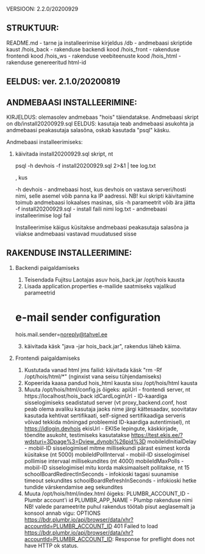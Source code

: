 VERSIOON:  2.2.0/20200929

STRUKTUUR:
------------------------------------------------------
README.md - tarne ja installeerimise kirjeldus
/db - andmebaasi skriptide kaust
/hois_back - rakenduse backendi kood
/hois_front - rakenduse frontendi kood
/hois_ws - rakenduse veebiteenuste kood
/hois_html - rakenduse genereeritud html-id


EELDUS: ver. 2.1.0/20200819
------------------------------------------------------

ANDMEBAASI INSTALLEERIMINE:
------------------------------------------------------

KIRJELDUS: olemasolev andmebaas "hois" täiendatakse. Andmebaasi skript on db/install20200929.sql
EELDUS: kasutaja teab andmebaasi asukohta ja andmebaasi peakasutaja salasõna, oskab kasutada "psql" käsku.

Andmebaasi installeerimiseks:
1. käivitada install20200929.sql skript, nt
   
   psql -h devhois -f install20200929.sql 2>&1 | tee log.txt
   
   , kus
   
   -h devhois - andmebaasi host, kus devhois on vastava serveri/hosti nimi, selle asemel võib panna ka IP aadressi. NB! kui skripti käivitamine toimub andmebaasi lokaalses masinas, siis -h parameetrit võib ära jätta
   -f install20200929.sql - install faili nimi
   log.txt - andmebaasi installeerimise logi fail
   
   Installeerimise käigus küsitakse andmebaasi peakasutaja salasõna ja viiakse andmebaasi vastavad muudatused sisse



RAKENDUSE INSTALLEERIMINE:
------------------------------------------------------
1. Backendi paigaldamiseks
	1. Teisendada Fujitsu Laotajas asuv hois_back.jar /opt/hois kausta
	2. Lisada application.properties e-mailide saatmiseks vajalikud parameetrid
	
	# e-mail sender configuration
	hois.mail.sender=noreply@tahvel.ee
	
	3. käivitada käsk "java -jar hois_back.jar", rakendus läheb käima.
	
2. Frontendi paigaldamiseks
	1. Kustutada vanad html jms failid: käivitada käsk "rm -Rf /opt/hois/html/*" (nginxist vana seisu tühjendamiseks)
	2. Kopeerida kaasa pandud hois_html kausta sisu /opt/hois/html kausta
	3. Muuta /opt/hois/html/config.js õigeks:
		apiUrl - frontendi server, nt https://localhost/hois_back
		idCardLoginUrl - ID-kaardiga sisselogimiseks seadistatud server (vt proxy_backend.conf, host peab olema avaliku kasutaja jaoks nime järgi kättesaadav, soovitatav kasutada kehtivat sertifikaati, self-signed sertifikaadiga serveris võivad tekkida mõningad probleemid ID-kaardiga autentimisel), nt https://idlogin.devhois
		ekisUrl - EKISe lepingute, käskkirjade, tõendite asukoht, testimiseks kasutatakse https://test.ekis.ee/?wdsturi=3Dpage%3=Dview_dynobj%26pid%3D
		mobileIdInitialDelay - mobiil-ID sisselogimisel mitme millisekundi pärast esimest korda küsitakse (nt 5000)
		mobileIdPollInterval - mobiil-ID sisselogimisel pollimise intervaal millisekundites (nt 4000)
		mobileIdMaxPolls - mobiil-ID sisselogimisel mitu korda maksimaalselt pollitakse, nt 15
		schoolBoardRedirectInSeconds - infokioski tagasi suunamise timeout sekundites
		schoolBoardRefreshInSeconds - infokioski hetke tundide värskendamise aeg sekundites 
	4. Muuta /opt/hois/html/index.html õigeks:
		PLUMBR_ACCOUNT_ID  - Plumbr account'i id
		PLUMBR_APP_NAME - Plumbp rakenduse nimi
	NB! valede parameetrite puhul rakendus töötab pisut aeglasemalt ja konsool annab vigu:
		OPTIONS https://bdr.plumbr.io/api/browser/data/xhr?accountId=PLUMBR_ACCOUNT_ID 401
		Failed to load https://bdr.plumbr.io/api/browser/data/xhr?accountId=PLUMBR_ACCOUNT_ID: Response for preflight does not have HTTP ok status.

		

